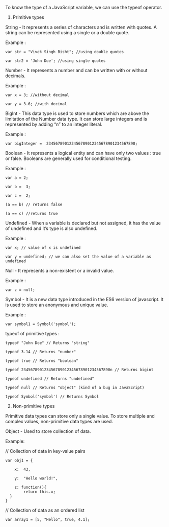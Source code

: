 To know the type of a JavaScript variable, we can use the typeof operator.

1. Primitive types

String - It represents a series of characters and is written with quotes. A string can be represented using a single or a double quote.

Example :

    var str = "Vivek Singh Bisht"; //using double quotes

    var str2 = 'John Doe'; //using single quotes

Number - It represents a number and can be written with or without decimals.

Example :

    var x = 3; //without decimal

    var y = 3.6; //with decimal

BigInt - This data type is used to store numbers which are above the limitation of the Number data type. It can store large integers and is represented by adding “n” to an integer literal.

Example :

    var bigInteger =  234567890123456789012345678901234567890;

Boolean - It represents a logical entity and can have only two values : true or false. Booleans are generally used for conditional testing.

Example :

    var a = 2;

    var b =  3;

    var c =  2;

    (a == b) // returns false

    (a == c) //returns true

Undefined - When a variable is declared but not assigned, it has the value of undefined and it’s type is also undefined.

Example :

    var x; // value of x is undefined

    var y = undefined; // we can also set the value of a variable as undefined

Null - It represents a non-existent or a invalid value.

Example :

    var z = null;

Symbol - It is a new data type introduced in the ES6 version of javascript. It is used to store an anonymous and unique value.

Example :

    var symbol1 = Symbol('symbol');

typeof of primitive types :

    typeof "John Doe" // Returns "string"

    typeof 3.14 // Returns "number"

    typeof true // Returns "boolean"

    typeof 234567890123456789012345678901234567890n // Returns bigint

    typeof undefined // Returns "undefined"

    typeof null // Returns "object" (kind of a bug in JavaScript)

    typeof Symbol('symbol') // Returns Symbol

2. Non-primitive types

Primitive data types can store only a single value. To store multiple and complex values, non-primitive data types are used.

Object - Used to store collection of data.

Example:

// Collection of data in key-value pairs

    var obj1 = {

        x:  43,
   
        y:  "Hello world!",
   
        z: function(){
            return this.x;
      }
    }
      
// Collection of data as an ordered list
     
    var array1 = [5, "Hello", true, 4.1]; 
